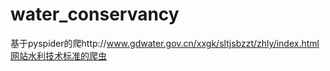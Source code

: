 # water_conservancy

基于pyspider的爬http://www.gdwater.gov.cn/xxgk/sltjsbzzt/zhly/index.html网站水利技术标准的爬虫

